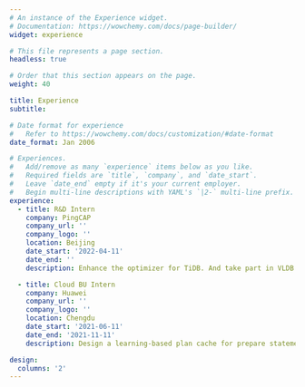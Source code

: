 ```yaml
---
# An instance of the Experience widget.
# Documentation: https://wowchemy.com/docs/page-builder/
widget: experience

# This file represents a page section.
headless: true

# Order that this section appears on the page.
weight: 40

title: Experience
subtitle:

# Date format for experience
#   Refer to https://wowchemy.com/docs/customization/#date-format
date_format: Jan 2006

# Experiences.
#   Add/remove as many `experience` items below as you like.
#   Required fields are `title`, `company`, and `date_start`.
#   Leave `date_end` empty if it's your current employer.
#   Begin multi-line descriptions with YAML's `|2-` multi-line prefix.
experience:
  - title: R&D Intern
    company: PingCAP
    company_url: ''
    company_logo: ''
    location: Beijing
    date_start: '2022-04-11'
    date_end: ''
    description: Enhance the optimizer for TiDB. And take part in VLDB Summer School 2022 as a mentor.

  - title: Cloud BU Intern
    company: Huawei
    company_url: ''
    company_logo: ''
    location: Chengdu
    date_start: '2021-06-11'
    date_end: '2021-11-11'
    description: Design a learning-based plan cache for prepare statement.

design:
  columns: '2'
---
```

